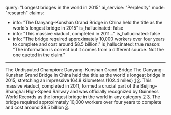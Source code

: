 query: "Longest bridges in the world in 2015"
ai_service: "Perplexity"
mode: "research"
claims:
  - info: "The Danyang–Kunshan Grand Bridge in China held the title as the world's longest bridge in 2015"
    is_hallucinated: false
  - info: "This massive viaduct, completed in 2011..."
    is_hallucinated: false
  - info: "The bridge required approximately 10,000 workers over four years to complete and cost around $8.5 billion."
    is_hallucinated: true
    reason: "The information is correct but it comes from a different source. Not the one quoted in the claim."

---

The Undisputed Champion: Danyang–Kunshan Grand Bridge
The Danyang–Kunshan Grand Bridge in China held the title as the world's longest bridge in 2015, stretching an impressive 164.8 kilometers (102.4 miles) [1](https://www.civitatis.com/blog/en/longest-bridges-in-the-world/) [2](https://www.thortech.co.uk/bridges/5-of-the-worlds-longest-bridges/). This massive viaduct, completed in 2011, formed a crucial part of the Beijing–Shanghai High-Speed Railway and was officially recognized by Guinness World Records as the longest bridge in the world in any category [2](https://www.thortech.co.uk/bridges/5-of-the-worlds-longest-bridges/) [3](https://www.motivewith.com/en/get-motivated/world-longest-bridge-span-by-types). The bridge required approximately 10,000 workers over four years to complete and cost around $8.5 billion [3](https://www.motivewith.com/en/get-motivated/world-longest-bridge-span-by-types).